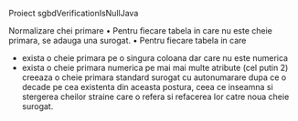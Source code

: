 Proiect sgbdVerificationIsNullJava

Normalizare chei primare
• Pentru fiecare tabela in care nu este cheie primara, se adauga una surogat.
• Pentru fiecare tabela in care
- exista o cheie primara pe o singura coloana dar care nu este numerica
- exista o cheie primara numerica pe mai mai multe atribute (cel putin 2)
creeaza o cheie primara standard surogat cu autonumarare dupa ce o decade pe cea existenta din
aceasta postura, ceea ce inseamna si stergerea cheilor straine care o refera si refacerea lor catre noua
cheie surogat.
